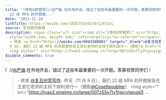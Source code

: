 ```yaml
---
title: '[哆啦A梦微笑]//@严锋:在外地开会，错过了这些年最重要的一次开题。羡慕祝贺同学们！ - 转发 @复旦创意写作:&ensp;昨天（11 月 9 日），我们
  22 级 MFA 的开题报...'
date: '2023-11-10'
linkTitle: https://weibo.com/1655755343/NrSJ4lUzL
source: 张怡微的微博
description: <span class="url-icon"><img alt="[哆啦A梦微笑]" src="https://h5.sinaimg.cn/m/emoticon/icon/doraemon/dr_04weixiao-865c810aba.png"
  style="width:1em; height:1em;" referrerpolicy="no-referrer"></span>//<a href="https://weibo.com/n/%E4%B8%A5%E9%94%8B">@严锋</a>:在外地开会，错过了这些年最重要的一次开题。羡慕祝贺同学们！<br><blockquote>
  - 转发 <a href="https://weibo.com/6943180801" target="_blank">@复旦创意写作</a>: 昨天（11 月
  9 日），我们 22 级 MFA 的开题报告在王安忆老师的主持下顺利进行～（摄影<a href="https://weibo.com/n/Cosetteoublier">@Cosetteoublier</a>）
  <img style="" src="https://tvax2.sinaimg.cn/large/007zSSv7ly1hjpcyigouqj3 ...
disable_comments: true
---
```

<span class="url-icon"><img alt="[哆啦A梦微笑]" src="https://h5.sinaimg.cn/m/emoticon/icon/doraemon/dr_04weixiao-865c810aba.png" style="width:1em; height:1em;" referrerpolicy="no-referrer"></span>//<a href="https://weibo.com/n/%E4%B8%A5%E9%94%8B">@严锋</a>:在外地开会，错过了这些年最重要的一次开题。羡慕祝贺同学们！<br><blockquote> - 转发 <a href="https://weibo.com/6943180801" target="_blank">@复旦创意写作</a>: 昨天（11 月 9 日），我们 22 级 MFA 的开题报告在王安忆老师的主持下顺利进行～（摄影<a href="https://weibo.com/n/Cosetteoublier">@Cosetteoublier</a>） <img style="" src="https://tvax2.sinaimg.cn/large/007zSSv7ly1hjpcyigouqj3 ...